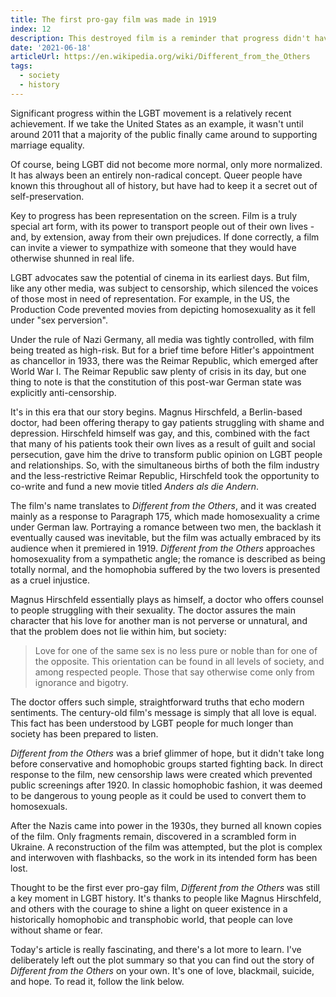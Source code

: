 ```yaml
---
title: The first pro-gay film was made in 1919
index: 12
description: This destroyed film is a reminder that progress didn't have to wait so long.
date: '2021-06-18'
articleUrl: https://en.wikipedia.org/wiki/Different_from_the_Others
tags:
  - society
  - history
---
```


Significant progress within the LGBT movement is a relatively recent achievement. If we take the United States as an example, it wasn't until around 2011 that a majority of the public finally came around to supporting marriage equality.

Of course, being LGBT did not become more normal, only more normalized. It has always been an entirely non-radical concept. Queer people have known this throughout all of history, but have had to keep it a secret out of self-preservation.

Key to progress has been representation on the screen. Film is a truly special art form, with its power to transport people out of their own lives - and, by extension, away from their own prejudices. If done correctly, a film can invite a viewer to sympathize with someone that they would have otherwise shunned in real life.

LGBT advocates saw the potential of cinema in its earliest days. But film, like any other media, was subject to censorship, which silenced the voices of those most in need of representation. For example, in the US, the Production Code prevented movies from depicting homosexuality as it fell under "sex perversion".

Under the rule of Nazi Germany, all media was tightly controlled, with film being treated as high-risk. But for a brief time before Hitler's appointment as chancellor in 1933, there was the Reimar Republic, which emerged after World War I. The Reimar Republic saw plenty of crisis in its day, but one thing to note is that the constitution of this post-war German state was explicitly anti-censorship.

It's in this era that our story begins. Magnus Hirschfeld, a Berlin-based doctor, had been offering therapy to gay patients struggling with shame and depression. Hirschfeld himself was gay, and this, combined with the fact that many of his patients took their own lives as a result of guilt and social persecution, gave him the drive to transform public opinion on LGBT people and relationships. So, with the simultaneous births of both the film industry and the less-restrictive Reimar Republic, Hirschfeld took the opportunity to co-write and fund a new movie titled *Anders als die Andern*.

The film's name translates to *Different from the Others*, and it was created mainly as a response to Paragraph 175, which made homosexuality a crime under German law. Portraying a romance between two men, the backlash it eventually caused was inevitable, but the film was actually embraced by its audience when it premiered in 1919. *Different from the Others* approaches homosexuality from a sympathetic angle; the romance is described as being totally normal, and the homophobia suffered by the two lovers is presented as a cruel injustice.

Magnus Hirschfeld essentially plays as himself, a doctor who offers counsel to people struggling with their sexuality. The doctor assures the main character that his love for another man is not perverse or unnatural, and that the problem does not lie within him, but society:

> Love for one of the same sex is no less pure or noble than for one of the opposite. This orientation can be found in all levels of society, and among respected people. Those that say otherwise come only from ignorance and bigotry.

The doctor offers such simple, straightforward truths that echo modern sentiments. The century-old film's message is simply that all love is equal. This fact has been understood by LGBT people for much longer than society has been prepared to listen.

*Different from the Others* was a brief glimmer of hope, but it didn't take long before conservative and homophobic groups started fighting back. In direct response to the film, new censorship laws were created which prevented public screenings after 1920. In classic homophobic fashion, it was deemed to be dangerous to young people as it could be used to convert them to homosexuals.

After the Nazis came into power in the 1930s, they burned all known copies of the film. Only fragments remain, discovered in a scrambled form in Ukraine. A reconstruction of the film was attempted, but the plot is complex and interwoven with flashbacks, so the work in its intended form has been lost.

Thought to be the first ever pro-gay film, *Different from the Others* was still a key moment in LGBT history. It's thanks to people like Magnus Hirschfeld, and others with the courage to shine a light on queer existence in a historically homophobic and transphobic world, that people can love without shame or fear.

Today's article is really fascinating, and there's a lot more to learn. I've deliberately left out the plot summary so that you can find out the story of *Different from the Others* on your own. It's one of love, blackmail, suicide, and hope. To read it, follow the link below.